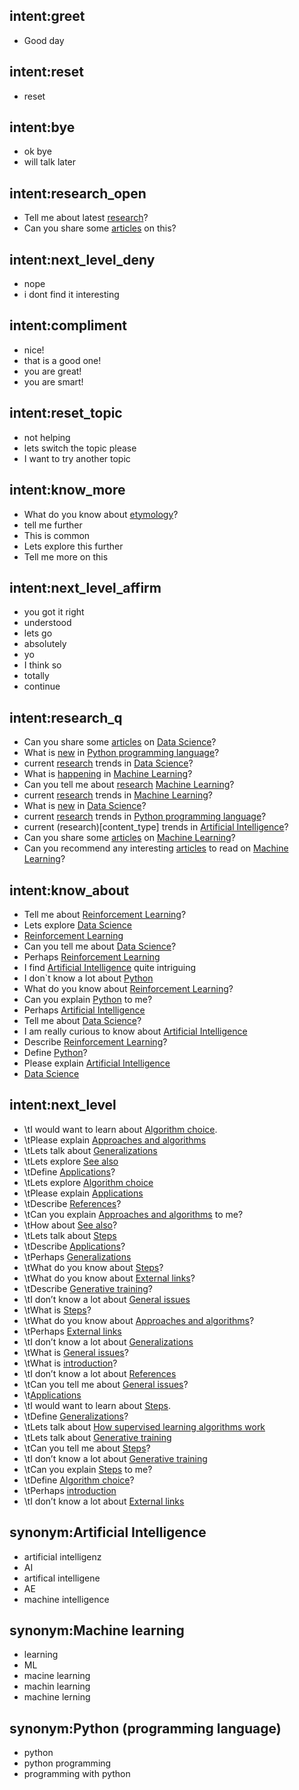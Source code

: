 ## intent:greet
- Good day

## intent:reset
- reset

## intent:bye
- ok bye
- will talk later

## intent:research_open
- Tell me about latest [research](content_type)?
- Can you share some [articles](content_type) on this?

## intent:next_level_deny
- nope
- i dont find it interesting

## intent:compliment
- nice!
- that is a good one!
- you are great!
- you are smart!

## intent:reset_topic
- not helping
- lets switch the topic please
- I want to try another topic

## intent:know_more
- What do you know about [etymology](Tchild)?
- tell me further
- This is common
- Lets explore this further
- Tell me more on this

## intent:next_level_affirm
- you got it right
- understood
- lets go
- absolutely
- yo
- I think so
- totally
- continue

## intent:research_q
- Can you share some [articles](content_type) on [Data Science](Tparent)?
- What is [new](content_type) in [Python programming language](Tparent)?
- current [research](content_type) trends in [Data Science](Tparent)?
- What is [happening](content_type) in [Machine Learning](Tparent)?
- Can you tell me about [research](content_type) [Machine Learning](Tparent)?
- current [research](content_type) trends in [Machine Learning](Tparent)?
- What is [new](content_type) in [Data Science](Tparent)?
- current [research](content_type) trends in [Python programming language](Tparent)?
- current (research)[content_type] trends in [Artificial Intelligence](Tparent)?
- Can you share some [articles](content_type) on [Machine Learning](Tparent)?
- Can you recommend any interesting [articles](content_type) to read on [Machine Learning](Tparent)?

## intent:know_about
- Tell me about [Reinforcement Learning](Tparent)?
- Lets explore [Data Science](Tparent)
- [Reinforcement Learning](Tparent)
- Can you tell me about [Data Science](Tparent)?
- Perhaps [Reinforcement Learning](Tparent)
- I find [Artificial Intelligence](Tparent) quite intriguing
- I don`t know a lot about [Python](Tparent)
- What do you know about [Reinforcement Learning](Tparent)?
- Can you explain [Python](Tparent) to me?
- Perhaps [Artificial Intelligence](Tparent)
- Tell me about [Data Science](Tparent)?
- I am really curious to know about [Artificial Intelligence](Tparent)
- Describe [Reinforcement Learning](Tparent)?
- Define [Python](Tparent)?
- Please explain [Artificial Intelligence](Tparent)
- [Data Science](Tparent)

## intent:next_level
- \tI would want to learn about [Algorithm choice](Tchild).
- \tPlease explain [Approaches and algorithms](Tchild)
- \tLets talk about [Generalizations](Tchild)
- \tLets explore [See also](Tchild)
- \tDefine [Applications](Tchild)?
- \tLets explore [Algorithm choice](Tchild)
- \tPlease explain [Applications](Tchild)
- \tDescribe [References](Tchild)?
- \tCan you explain [Approaches and algorithms](Tchild) to me?
- \tHow about [See also](Tchild)?
- \tLets talk about [Steps](Tchild)
- \tDescribe [Applications](Tchild)?
- \tPerhaps [Generalizations](Tchild)
- \tWhat do you know about [Steps](Tchild)?
- \tWhat do you know about [External links](Tchild)?
- \tDescribe [Generative training](Tchild)?
- \tI don’t know a lot about [General issues](Tchild)
- \tWhat is [Steps](Tchild)?
- \tWhat do you know about [Approaches and algorithms](Tchild)?
- \tPerhaps [External links](Tchild)
- \tI don’t know a lot about [Generalizations](Tchild)
- \tWhat is [General issues](Tchild)?
- \tWhat is [introduction](Tchild)?
- \tI don’t know a lot about [References](Tchild)
- \tCan you tell me about [General issues](Tchild)?
- \t[Applications](Tchild)
- \tI would want to learn about [Steps](Tchild).
- \tDefine [Generalizations](Tchild)?
- \tLets talk about [How supervised learning algorithms work](Tchild)
- \tLets talk about [Generative training](Tchild)
- \tCan you tell me about [Steps](Tchild)?
- \tI don’t know a lot about [Generative training](Tchild)
- \tCan you explain [Steps](Tchild) to me?
- \tDefine [Algorithm choice](Tchild)?
- \tPerhaps [introduction](Tchild)
- \tI don’t know a lot about [External links](Tchild)

## synonym:Artificial Intelligence
- artificial intelligenz
- AI
- artifical intelligene
- AE
- machine intelligence

## synonym:Machine learning
- learning
- ML
- macine learning
- machin learning
- machine lerning

## synonym:Python (programming language)
- python
- python programming
- programming with python
